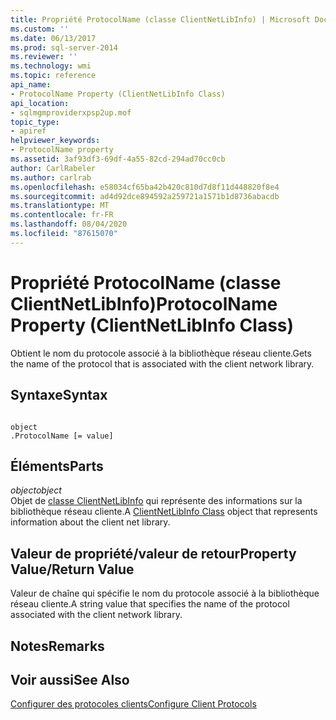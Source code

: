 ```yaml
---
title: Propriété ProtocolName (classe ClientNetLibInfo) | Microsoft Docs
ms.custom: ''
ms.date: 06/13/2017
ms.prod: sql-server-2014
ms.reviewer: ''
ms.technology: wmi
ms.topic: reference
api_name:
- ProtocolName Property (ClientNetLibInfo Class)
api_location:
- sqlmgmproviderxpsp2up.mof
topic_type:
- apiref
helpviewer_keywords:
- ProtocolName property
ms.assetid: 3af93df3-69df-4a55-82cd-294ad70cc0cb
author: CarlRabeler
ms.author: carlrab
ms.openlocfilehash: e58034cf65ba42b420c810d7d8f11d448820f8e4
ms.sourcegitcommit: ad4d92dce894592a259721a1571b1d8736abacdb
ms.translationtype: MT
ms.contentlocale: fr-FR
ms.lasthandoff: 08/04/2020
ms.locfileid: "87615070"
---
```

# <a name="protocolname-property-clientnetlibinfo-class"></a><span data-ttu-id="5c840-102">Propriété ProtocolName (classe ClientNetLibInfo)</span><span class="sxs-lookup"><span data-stu-id="5c840-102">ProtocolName Property (ClientNetLibInfo Class)</span></span>
  <span data-ttu-id="5c840-103">Obtient le nom du protocole associé à la bibliothèque réseau cliente.</span><span class="sxs-lookup"><span data-stu-id="5c840-103">Gets the name of the protocol that is associated with the client network library.</span></span>  
  
## <a name="syntax"></a><span data-ttu-id="5c840-104">Syntaxe</span><span class="sxs-lookup"><span data-stu-id="5c840-104">Syntax</span></span>  
  
```  
  
object  
.ProtocolName [= value]  
```  
  
## <a name="parts"></a><span data-ttu-id="5c840-105">Éléments</span><span class="sxs-lookup"><span data-stu-id="5c840-105">Parts</span></span>  
 <span data-ttu-id="5c840-106">*object*</span><span class="sxs-lookup"><span data-stu-id="5c840-106">*object*</span></span>  
 <span data-ttu-id="5c840-107">Objet de [classe ClientNetLibInfo](clientnetlibinfo-class.md) qui représente des informations sur la bibliothèque réseau cliente.</span><span class="sxs-lookup"><span data-stu-id="5c840-107">A [ClientNetLibInfo Class](clientnetlibinfo-class.md) object that represents information about the client net library.</span></span>  
  
## <a name="property-valuereturn-value"></a><span data-ttu-id="5c840-108">Valeur de propriété/valeur de retour</span><span class="sxs-lookup"><span data-stu-id="5c840-108">Property Value/Return Value</span></span>  
 <span data-ttu-id="5c840-109">Valeur de chaîne qui spécifie le nom du protocole associé à la bibliothèque réseau cliente.</span><span class="sxs-lookup"><span data-stu-id="5c840-109">A string value that specifies the name of the protocol associated with the client network library.</span></span>  
  
## <a name="remarks"></a><span data-ttu-id="5c840-110">Notes</span><span class="sxs-lookup"><span data-stu-id="5c840-110">Remarks</span></span>  
  
## <a name="see-also"></a><span data-ttu-id="5c840-111">Voir aussi</span><span class="sxs-lookup"><span data-stu-id="5c840-111">See Also</span></span>  
 [<span data-ttu-id="5c840-112">Configurer des protocoles clients</span><span class="sxs-lookup"><span data-stu-id="5c840-112">Configure Client Protocols</span></span>](https://technet.microsoft.com/library/ms181035.aspx)  
  
  

